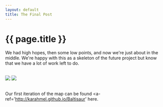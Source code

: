 ```yaml
---
layout: default
title: The Final Post
---
```



{{ page.title }}
================

<body>
We had high hopes, then some low points, and now we're just about in the middle. We're happy with this as a skeleton of the future project but know that we have a lot of work left to do.

<br/>
<br/>

![](http://karahmel.github.io/Blog/images/startingtowork.png)
![](http://karahmel.github.io/Blog/images/itsallgone.png)

<br/> Our first iteration of the map can be found <a-ref='http://karahmel.github.io/Baltisaur' here.
